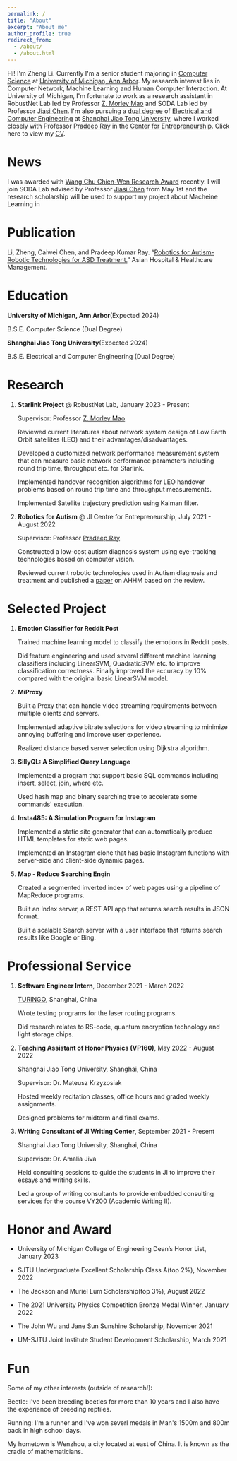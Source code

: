 ```yaml
---
permalink: /
title: "About"
excerpt: "About me"
author_profile: true
redirect_from:
  - /about/
  - /about.html
---
```


Hi! I'm Zheng Li. Currently I'm a senior student majoring in [Computer Science](https://eecs.engin.umich.edu/) at [University of Michigan, Ann Arbor](https://umich.edu/). My research interest lies in Computer Network, Machine Learning and Human Computer Interaction. At University of Michigan, I'm fortunate to work as a research assistant in RobustNet Lab led by Professor [Z. Morley Mao](https://web.eecs.umich.edu/~zmao/) and SODA Lab led by Professor [Jiasi Chen](https://jiasi.engin.umich.edu/). I'm also pursuing a [dual degree](https://www.ji.sjtu.edu.cn/academics/ipo/study-abroad/degree-programs/) of [Electrical and Computer Engineering](https://www.ji.sjtu.edu.cn/academics/undergraduate-program/degrees-programs/electrical-and-computer-engineering/) at [Shanghai Jiao Tong University](https://en.sjtu.edu.cn/), where I worked closely with Professor [Pradeep Ray](https://sites.ji.sjtu.edu.cn/entrepreneurship/views/pradeep_bio.html) in the [Center for Entrepreneurship](https://sites.ji.sjtu.edu.cn/entrepreneurship/views/about.html). Click here to view my [CV](https://jimmylizheng.github.io/files/CV_Zheng_Li.pdf).

# News

I was awarded with [Wang Chu Chien-Wen Research Award](https://scholarships.engin.umich.edu/featured/tonywang/) recently. I will join SODA Lab advised by Professor [Jiasi Chen](https://jiasi.engin.umich.edu/) from May 1st and the research scholarship will be used to support my project about Macheine Learning in

# Publication

Li, Zheng, Caiwei Chen, and Pradeep Kumar Ray. “[Robotics for Autism- Robotic Technologies for ASD Treatment.](https://www.asianhhm.com/information-technology/robotics-for-autism)” Asian Hospital & Healthcare Management.

# Education

**University of Michigan, Ann Arbor**(Expected 2024)

B.S.E. Computer Science (Dual Degree)

**Shanghai Jiao Tong University**(Expected 2024)

B.S.E. Electrical and Computer Engineering (Dual Degree)

# Research

1. **Starlink Project** @ RobustNet Lab, January 2023 - Present

   Supervisor: Professor [Z. Morley Mao](https://web.eecs.umich.edu/~zmao/)

   Reviewed current literatures about network system design of Low Earth Orbit satellites (LEO) and their advantages/disadvantages.

   Developed a customized network performance measurement system that can measure basic network performance parameters including round trip time, throughput etc. for Starlink.

   Implemented handover recognition algorithms for LEO handover problems based on round trip time and throughput measurements.

   Implemented Satellite trajectory prediction using Kalman filter.

1. **Robotics for Autism** @ JI Centre for Entrepreneurship, July 2021 - August 2022

   Supervisor: Professor [Pradeep Ray](https://sites.ji.sjtu.edu.cn/entrepreneurship/views/pradeep_bio.html)

   Constructed a low-cost autism diagnosis system using eye-tracking technologies based on computer vision.

   Reviewed current robotic technologies used in Autism diagnosis and treatment and published a [paper](https://www.asianhhm.com/information-technology/robotics-for-autism) on AHHM based on the review.

   <!-- 2. Efficient Text-to-3D Generation @ SODA Lab Supervisor: Professor [Jiasi Chen](https://jiasi.engin.umich.edu/) -->

# Selected Project

1. **Emotion Classifier for Reddit Post**

   Trained machine learning model to classify the emotions in Reddit posts.

   Did feature engineering and used several different machine learning classifiers including LinearSVM, QuadraticSVM etc. to improve classification correctness. Finally improved the accuracy by 10% compared with the original basic LinearSVM model.

1. **MiProxy**

   Built a Proxy that can handle video streaming requirements between multiple clients and servers.

   Implemented adaptive bitrate selections for video streaming to minimize annoying buffering and improve user experience.

   Realized distance based server selection using Dijkstra algorithm.

1. **SillyQL: A Simplified Query Language**

   Implemented a program that support basic SQL commands including insert, select, join, where etc.

   Used hash map and binary searching tree to accelerate some commands' execution.

1. **Insta485: A Simulation Program for Instagram**

   Implemented a static site generator that can automatically produce HTML templates for static web pages.

   Implemented an Instagram clone that has basic Instagram functions with server-side and client-side dynamic pages.

1. **Map - Reduce Searching Engin**

   Created a segmented inverted index of web pages using a pipeline of MapReduce programs.

   Built an Index server, a REST API app that returns search results in JSON format.

   Built a scalable Search server with a user interface that returns search results like Google or Bing.

# Professional Service

1. **Software Engineer Intern**, December 2021 - March 2022

   [TURINGO](https://www.turingq.com/index-en.html), Shanghai, China

   Wrote testing programs for the laser routing programs.

   Did research relates to RS-code, quantum encryption technology and light storage chips.

1. **Teaching Assistant of Honor Physics (VP160)**, May 2022 - August 2022

   Shanghai Jiao Tong University, Shanghai, China

   Supervisor: Dr. Mateusz Krzyzosiak

   Hosted weekly recitation classes, office hours and graded weekly assignments.

   Designed problems for midterm and final exams.

1. **Writing Consultant of JI Writing Center**, September 2021 - Present

   Shanghai Jiao Tong University, Shanghai, China

   Supervisor: Dr. Amalia Jiva

   Held consulting sessions to guide the students in JI to improve their essays and writing skills.

   Led a group of writing consultants to provide embedded consulting services for the course VY200 (Academic Writing II).

# Honor and Award

- University of Michigan College of Engineering Dean’s Honor List, January 2023

- SJTU Undergraduate Excellent Scholarship Class A(top 2%), November 2022

- The Jackson and Muriel Lum Scholarship(top 3%), August 2022

- The 2021 University Physics Competition Bronze Medal Winner, January 2022

- The John Wu and Jane Sun Sunshine Scholarship, November 2021

- UM-SJTU Joint Institute Student Development Scholarship, March 2021

# Fun

Some of my other interests (outside of research!):

Beetle: I've been breeding beetles for more than 10 years and I also have the experience of breeding reptiles.

Running: I'm a runner and I've won severl medals in Man's 1500m and 800m back in high school days.

My hometown is Wenzhou, a city located at east of China. It is known as the cradle of mathematicians.
